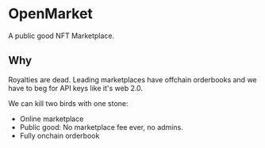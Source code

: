 # OpenMarket

A public good NFT Marketplace.

## Why

Royalties are dead. Leading marketplaces have offchain orderbooks and we have to
beg for API keys like it's web 2.0.

We can kill two birds with one stone:

- Online marketplace
- Public good: No marketplace fee ever, no admins.
- Fully onchain orderbook
